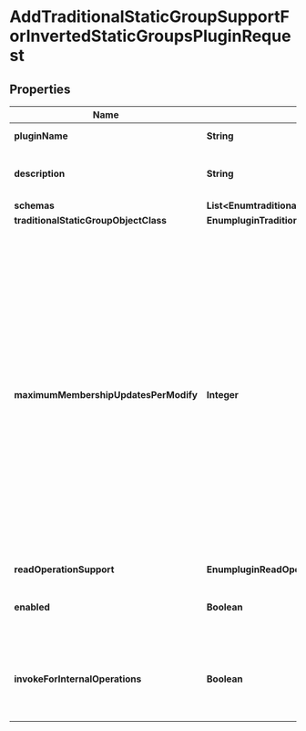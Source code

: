 

# AddTraditionalStaticGroupSupportForInvertedStaticGroupsPluginRequest


## Properties

| Name | Type | Description | Notes |
|------------ | ------------- | ------------- | -------------|
|**pluginName** | **String** | Name of the new Plugin |  |
|**description** | **String** | A description for this Plugin |  [optional] |
|**schemas** | **List&lt;EnumtraditionalStaticGroupSupportForInvertedStaticGroupsPluginSchemaUrn&gt;** |  |  |
|**traditionalStaticGroupObjectClass** | **EnumpluginTraditionalStaticGroupObjectClassProp** |  |  [optional] |
|**maximumMembershipUpdatesPerModify** | **Integer** | An integer property that specifies the maximum number of membership changes that will be supported in a single modify operation. A value of zero indicates that modify operations targeting the group entry should not be permitted to alter the set of members for the group. |  [optional] |
|**readOperationSupport** | **EnumpluginReadOperationSupportProp** |  |  [optional] |
|**enabled** | **Boolean** | Indicates whether the plug-in is enabled for use. |  |
|**invokeForInternalOperations** | **Boolean** | Indicates whether the plug-in should be invoked for internal operations. |  [optional] |



